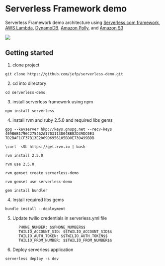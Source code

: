# Serverless Framework demo

Serverless Framework demo architecture using [Serverless.com framework](https://serverless.com/), [AWS Lambda](https://aws.amazon.com/lambda/), [DynamoDB](https://aws.amazon.com/dynamodb/), [Amazon Polly](https://aws.amazon.com/polly/), and [Amazon S3](https://aws.amazon.com/s3/)

![](https://raw.githubusercontent.com/jefp/serverless-demo/master/architecture.png)


## Getting started

1. clone project

```
git clone https://github.com/jefp/serverless-demo.git
```

2. cd into directory

```
cd serverless-demo
```

3. install serverless framework using npm

```
npm install serverless
```

4. install rvm and ruby 2.5.0 and required libs gems 

```
gpg --keyserver hkp://keys.gnupg.net --recv-keys 409B6B1796C275462A1703113804BB82D39DC0E3 7D2BAF1CF37B13E2069D6956105BD0E739499BDB

\curl -sSL https://get.rvm.io | bash

rvm install 2.5.0

rvm use 2.5.0 

rvm gemset create serverless-demo

rvm gemset use serverless-demo

gem install bundler
```

4. Install required libs gems 

```
bundle install --deployment
```

5. Update twilio credentials in serverless.yml file

```
      PHONE_NUMBER: $$PHONE_NUMBER$$
      TWILIO_ACCOUNT_SID: $$TWILIO_ACCOUNT_SID$$
      TWILIO_AUTH_TOKEN: $$TWILIO_AUTH_TOKEN$$
      TWILIO_FROM_NUMBER: $$TWILIO_FROM_NUMBER$$
```

6. Deploy serverless application

```
serverless deploy -s dev
```